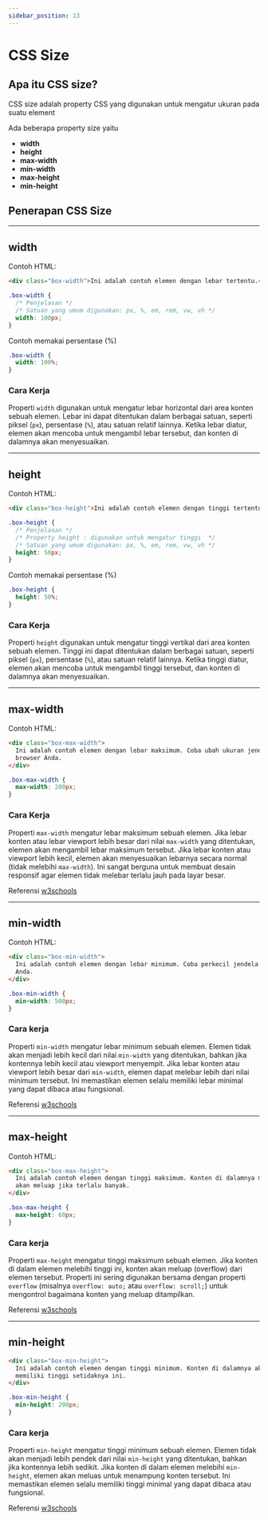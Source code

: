 ```yaml
---
sidebar_position: 13
---
```


# CSS Size

## Apa itu CSS size?

CSS size adalah property CSS yang digunakan untuk mengatur ukuran pada suatu element

Ada beberapa property size yaitu

- **width**
- **height**
- **max-width**
- **min-width**
- **max-height**
- **min-height**

## Penerapan CSS Size

---

## width

Contoh HTML:

```html
<div class="box-width">Ini adalah contoh elemen dengan lebar tertentu.</div>
```

```css
.box-width {
  /* Penjelasan */
  /* Satuan yang umum digunakan: px, %, em, rem, vw, vh */
  width: 100px;
}
```

Contoh memakai persentase (%)

```css
.box-width {
  width: 100%;
}
```

### Cara Kerja

Properti `width` digunakan untuk mengatur lebar horizontal dari area konten sebuah elemen. Lebar ini dapat ditentukan dalam berbagai satuan, seperti piksel (`px`), persentase (`%`), atau satuan relatif lainnya. Ketika lebar diatur, elemen akan mencoba untuk mengambil lebar tersebut, dan konten di dalamnya akan menyesuaikan.

---

## height

Contoh HTML:

```html
<div class="box-height">Ini adalah contoh elemen dengan tinggi tertentu.</div>
```

```css
.box-height {
  /* Penjelasan */
  /* Property height : digunakan untuk mengatur tinggi  */
  /* Satuan yang umum digunakan: px, %, em, rem, vw, vh */
  height: 50px;
}
```

Contoh memakai persentase (%)

```css
.box-height {
  height: 50%;
}
```

### Cara Kerja

Properti `height` digunakan untuk mengatur tinggi vertikal dari area konten sebuah elemen. Tinggi ini dapat ditentukan dalam berbagai satuan, seperti piksel (`px`), persentase (`%`), atau satuan relatif lainnya. Ketika tinggi diatur, elemen akan mencoba untuk mengambil tinggi tersebut, dan konten di dalamnya akan menyesuaikan.

---

## max-width

Contoh HTML:

```html
<div class="box-max-width">
  Ini adalah contoh elemen dengan lebar maksimum. Coba ubah ukuran jendela
  browser Anda.
</div>
```

```css
.box-max-width {
  max-width: 200px;
}
```

### Cara Kerja

Properti `max-width` mengatur lebar maksimum sebuah elemen. Jika lebar konten atau lebar viewport lebih besar dari nilai `max-width` yang ditentukan, elemen akan mengambil lebar maksimum tersebut. Jika lebar konten atau viewport lebih kecil, elemen akan menyesuaikan lebarnya secara normal (tidak melebihi `max-width`). Ini sangat berguna untuk membuat desain responsif agar elemen tidak melebar terlalu jauh pada layar besar.

Referensi [w3schools](https://www.w3schools.com/css/css_max-width.asp)

---

## min-width

Contoh HTML:

```html
<div class="box-min-width">
  Ini adalah contoh elemen dengan lebar minimum. Coba perkecil jendela browser
  Anda.
</div>
```

```css
.box-min-width {
  min-width: 500px;
}
```

### Cara kerja

Properti `min-width` mengatur lebar minimum sebuah elemen. Elemen tidak akan menjadi lebih kecil dari nilai `min-width` yang ditentukan, bahkan jika kontennya lebih kecil atau viewport menyempit. Jika lebar konten atau viewport lebih besar dari `min-width`, elemen dapat melebar lebih dari nilai minimum tersebut. Ini memastikan elemen selalu memiliki lebar minimal yang dapat dibaca atau fungsional.

Referensi [w3schools](https://www.w3schools.com/cssref/pr_dim_min-width.asp)

---

## max-height

Contoh HTML:

```html
<div class="box-max-height">
  Ini adalah contoh elemen dengan tinggi maksimum. Konten di dalamnya mungkin
  akan meluap jika terlalu banyak.
</div>
```

```css
.box-max-height {
  max-height: 60px;
}
```

### Cara kerja

Properti `max-height` mengatur tinggi maksimum sebuah elemen. Jika konten di dalam elemen melebihi tinggi ini, konten akan meluap (overflow) dari elemen tersebut. Properti ini sering digunakan bersama dengan properti `overflow` (misalnya `overflow: auto;` atau `overflow: scroll;`) untuk mengontrol bagaimana konten yang meluap ditampilkan.

Referensi [w3schools](https://www.w3schools.com/cssref/pr_dim_max-height.asp)

---

## min-height

```html
<div class="box-min-height">
  Ini adalah contoh elemen dengan tinggi minimum. Konten di dalamnya akan selalu
  memiliki tinggi setidaknya ini.
</div>
```

```css
.box-min-height {
  min-height: 200px;
}
```

### Cara kerja

Properti `min-height` mengatur tinggi minimum sebuah elemen. Elemen tidak akan menjadi lebih pendek dari nilai `min-height` yang ditentukan, bahkan jika kontennya lebih sedikit. Jika konten di dalam elemen melebihi `min-height`, elemen akan meluas untuk menampung konten tersebut. Ini memastikan elemen selalu memiliki tinggi minimal yang dapat dibaca atau fungsional.

Referensi [w3schools](https://www.w3schools.com/cssref/pr_dim_min-height.asp)

